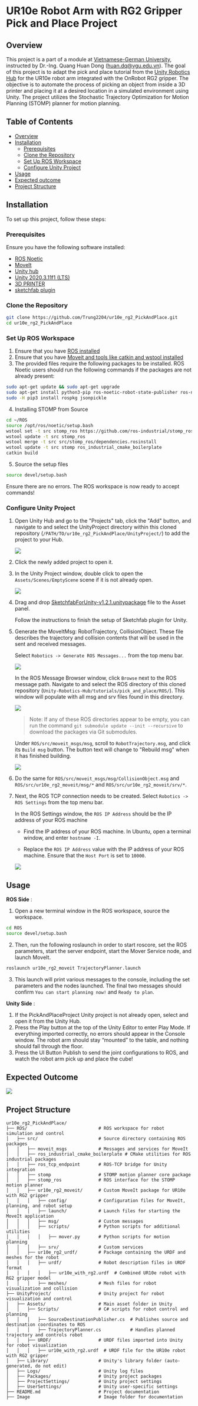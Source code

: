 # UR10e Robot Arm with RG2 Gripper Pick and Place Project

## Overview

This project is a part of a module at [Vietnamese-German University](https://vgu.edu.vn/), instructed by Dr.-Ing. Quang Huan Dong (huan.dq@vgu.edu.vn). The goal of this project is to adapt the pick and place tutorial from the [Unity Robotics Hub](https://github.com/Unity-Technologies/Unity-Robotics-Hub/tree/main/tutorials/pick_and_place) for the UR10e robot arm integrated with the OnRobot RG2 gripper. The objective is to automate the process of picking an object from inside a 3D printer and placing it at a desired location in a simulated environment using Unity. The project utilizes the Stochastic Trajectory Optimization for Motion Planning (STOMP) planner for motion planning.

## Table of Contents

- [Overview](#overview)
- [Installation](#installation)
  - [Prerequisites](#prerequisites)
  - [Clone the Repository](#clone-the-repository)
  - [Set Up ROS Workspace](#set-up-ros-workspace)
  - [Configure Unity Project](#configure-unity-project)
- [Usage](#usage)
- [Expected outcome](#expected-outcome)
- [Project Structure](#project-structure)

## Installation

To set up this project, follow these steps:

### Prerequisites

Ensure you have the following software installed:

- [ROS Noetic](https://wiki.ros.org/noetic/Installation/Ubuntu)
- [MoveIt](https://moveit.github.io/moveit_tutorials/doc/getting_started/getting_started.html) 
- [Unity hub](https://unity.com/download)
- [Unity 2020.3.11f1 (LTS)](https://unity.com/releases/editor/archive)
- [3D PRINTER](https://sketchfab.com/3d-models/2-makerbot-10e13be074dd4d55a97b129c9b4d1959)
- [sketchfab plugin](https://github.com/sketchfab/unity-plugin/releases)

### Clone the Repository

```bash
git clone https://github.com/Trung2204/ur10e_rg2_PickAndPlace.git
cd ur10e_rg2_PickAndPlace
```

### Set Up ROS Workspace
1. Ensure that you have [ROS installed](https://wiki.ros.org/noetic/Installation/Ubuntu)
2. Ensure that you have [Moveit and tools like catkin and wstool installed](https://moveit.github.io/moveit_tutorials/doc/getting_started/getting_started.html)
3. The provided files require the following packages to be installed. ROS Noetic users should run the following commands if the packages are not already present:

```bash
sudo apt-get update && sudo apt-get upgrade
sudo apt-get install python3-pip ros-noetic-robot-state-publisher ros-noetic-moveit ros-noetic-rosbridge-suite ros-noetic-joy ros-noetic-ros-control ros-noetic-ros-controllers
sudo -H pip3 install rospkg jsonpickle
```
4. Installing STOMP from Source
```bash
cd ~/ROS
source /opt/ros/noetic/setup.bash
wstool set -t src stomp_ros https://github.com/ros-industrial/stomp_ros.git --git
wstool update -t src stomp_ros
wstool merge -t src src/stomp_ros/dependencies.rosinstall
wstool update -t src stomp ros_industrial_cmake_boilerplate
catkin build
```
5. Source the setup files

```bash
source devel/setup.bash
```

Ensure there are no errors. The ROS workspace is now ready to accept commands!

### Configure Unity Project

1. Open Unity Hub and go to the "Projects" tab, click the "Add" button, and navigate to and select the UnityProject directory within this cloned repository (`/PATH/TO/ur10e_rg2_PickAndPlace/UnityProject/`) to add the project to your Hub.

   ![](Image/hub_addproject.png)

2. Click the newly added project to open it.

3. In the Unity Project window, double click to open the `Assets/Scenes/EmptyScene` scene if it is not already open.

   ![](Image/0_unity.png)

4. Drag and drop [SketchfabForUnity-v1.2.1.unitypackage](https://github.com/sketchfab/unity-plugin/releases) file to the Asset panel.

   Follow the instructions to finish the setup of Sketchfab plugin for Unity.

5. Generate the MoveItMsg: RobotTrajectory, CollisionObject. These file describes the trajectory and collision contents that will be used in the sent and received messages.

   Select `Robotics -> Generate ROS Messages...` from the top menu bar.

   ![](Image/2_menu.png)

   In the ROS Message Browser window, click `Browse` next to the ROS message path. Navigate to and select the ROS directory of this cloned repository (`Unity-Robotics-Hub/tutorials/pick_and_place/ROS/`). This window will populate with all msg and srv files found in this directory.

   ![](Image/2_browser.png)

   > Note: If any of these ROS directories appear to be empty, you can run the command `git submodule update --init --recursive` to download the packages via Git submodules.

   Under `ROS/src/moveit_msgs/msg`, scroll to `RobotTrajectory.msg`, and click its `Build msg` button. The button text will change to "Rebuild msg" when it has finished building.

   ![](Image/2_robottraj.png)

6. Do the same for `ROS/src/moveit_msgs/msg/CollisionObject.msg` and `ROS/src/ur10e_rg2_moveit/msg/*` and `ROS/src/ur10e_rg2_moveit/srv/*`.

5. Next, the ROS TCP connection needs to be created. Select `Robotics -> ROS Settings` from the top menu bar.

   In the ROS Settings window, the `ROS IP Address` should be the IP address of your ROS machine

   - Find the IP address of your ROS machine. In Ubuntu, open a terminal window, and enter `hostname -I`.

   - Replace the `ROS IP Address` value with the IP address of your ROS machine. Ensure that the `Host Port` is set to `10000`.

   ![](Image/2_settings.png)

## Usage
**ROS Side** :
1. Open a new terminal window in the ROS workspace, source the workspace.
```bash
cd ROS
source devel/setup.bash
```
2. Then, run the following roslaunch in order to start roscore, set the ROS parameters, start the server endpoint, start the Mover Service node, and launch MoveIt.
```bash
roslaunch ur10e_rg2_moveit TrajectoryPlanner.launch
```
3. This launch will print various messages to the console, including the set parameters and the nodes launched. The final two messages should confirm `You can start planning now!` and `Ready to plan`.

**Unity Side** :
1. If the PickAndPlaceProject Unity project is not already open, select and open it from the Unity Hub.
2. Press the Play button at the top of the Unity Editor to enter Play Mode. If everything imported correctly, no errors should appear in the Console window. The robot arm should stay “mounted” to the table, and nothing should fall through the floor.
3. Press the UI Button Publish to send the joint configurations to ROS, and watch the robot arm pick up and place the cube!

## Expected Outcome

  ![](Image/expected_outcome.gif)

## Project Structure
```
ur10e_rg2_PickAndPlace/
├── ROS/                           # ROS workspace for robot simulation and control
│   ├── src/                       # Source directory containing ROS packages
│   │   ├── moveit_msgs            # Messages and services for MoveIt
│   │   ├── ros_industrial_cmake_boilerplate # CMake utilities for ROS industrial packages
│   │   ├── ros_tcp_endpoint       # ROS-TCP bridge for Unity integration
│   │   ├── stomp                  # STOMP motion planner core package
│   │   ├── stomp_ros              # ROS interface for the STOMP motion planner
│   │   ├── ur10e_rg2_moveit/      # Custom MoveIt package for UR10e with RG2 gripper
│   │   │   ├── config/            # Configuration files for MoveIt, planning, and robot setup
│   │   │   ├── launch/            # Launch files for starting the MoveIt application
│   │   │   ├── msg/               # Custom messages
│   │   │   ├── scripts/           # Python scripts for additional utilities
│   │   │   │   ├── mover.py       # Python scripts for motion planning
│   │   │   ├── srv/               # Custom services
│   │   ├── ur10e_rg2_urdf/        # Package containing the URDF and meshes for the robot
│   │   │   ├── urdf/              # Robot description files in URDF format
│   │   │   │   ├── ur10e_with_rg2.urdf  # Combined UR10e robot with RG2 gripper model
│   │   │   ├── meshes/            # Mesh files for robot visualization and collision
├── UnityProject/                  # Unity project for robot visualization and control
│   ├── Assets/                    # Main asset folder in Unity
│   │   ├── Scripts/               # C# scripts for robot control and planning
│   │   │   ├── SourceDestinationPublisher.cs  # Publishes source and destination coordinates to ROS
│   │   │   ├── TrajectoryPlanner.cs           # Handles planned trajectory and controls robot
│   │   ├── URDF/                  # URDF files imported into Unity for robot visualization
│   │   │   ├── ur10e_with_rg2.urdf  # URDF file for the UR10e robot with RG2 gripper
│   ├── Library/                   # Unity's library folder (auto-generated, do not edit)
│   ├── Logs/                      # Unity log files
│   ├── Packages/                  # Unity project packages
│   ├── ProjectSettings/           # Unity project settings
│   ├── UserSettings/              # Unity user-specific settings
├── README.md                      # Project documentation
├── Image                          # Image folder for documentation
```
